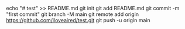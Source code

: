 echo "# test" >> README.md
git init
git add README.md
git commit -m "first commit"
git branch -M main
git remote add origin https://github.com/iloveaired/test.git
git push -u origin main
